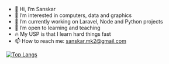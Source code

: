 - 👋 Hi, I’m Sanskar
- 👀 I’m interested in computers, data and graphics
- 🔨 I’m currently working on Laravel, Node and Python projects
- 💞️ I’m open to learning and teaching
- 🔥 My USP is that I learn hard things fast
- 📫 How to reach me: sanskar.mk2@gmail.com

<!-- [![Sanskar's GitHub stats](https://github-readme-stats.vercel.app/api?username=sanskar-mk2&count_private=true&include_all_commits=true&theme=dracula&show_icons=true&custom_title=Sanskar's%20GitHub%20Stats)](https://github.com/sanskar-mk2/) --->

[![Top Langs](https://github-readme-stats.vercel.app/api/top-langs/?username=sanskar-mk2&count_private=true&include_all_commits=true&theme=dracula)](https://github.com/sanskar-mk2/)


<!---
sanskar-mk2/sanskar-mk2 is a ✨ special ✨ repository because its `README.md` (this file) appears on your GitHub profile.
You can click the Preview link to take a look at your changes.
--->
<!---
What should a portfolio contain?
ABOUT ME - summary, eye catching
projects polished
bigger fonts
--->
